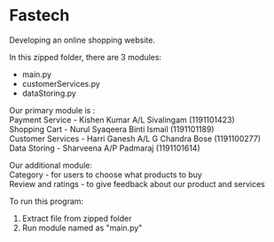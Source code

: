 # Fastech
Developing an online shopping website.

In this zipped folder, there are 3 modules:
- main.py
- customerServices.py
- dataStoring.py

Our primary module is : <br/>
Payment Service - Kishen Kumar A/L Sivalingam (1191101423) <br/>
Shopping Cart - Nurul Syaqeera Binti Ismail (1191101189) <br/>
Customer Services - Harri Ganesh A/L G Chandra Bose (1191100277) <br/>
Data Storing - Sharveena A/P Padmaraj (1191101614)

Our additional module: <br/>
Category - for users to choose what products to buy <br/>
Review and ratings - to give feedback about our product and services


To run this program:
1. Extract file from zipped folder 
2. Run module named as "main.py"

